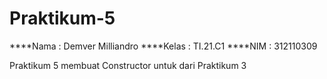# Praktikum-5

****Nama	: Demver Milliandro
****Kelas	: TI.21.C1
****NIM		: 312110309

Praktikum 5 membuat Constructor untuk dari Praktikum 3



